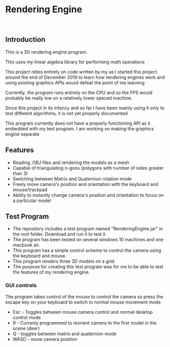 # Rendering Engine

<p></p>
&nbsp &nbsp &nbsp

## Introduction

<p> This is a 3D rendering engine program.</p>

<p>This uses my linear algebra library for performing math operations </p>

<p>This project relies entirely on code written by my as I started this project around the end of December 2019 to learn how rendering engines work and using existing graphics APIs would defeat the point of me learning </p>

<p>Currently, the program runs entirely on the CPU and so the FPS would probably be really low on a relatively lower speced machine.</p>

<p> Since this project in its infancy and so far I have been mainly using it only to test different algorithms, it is not yet properly documented</p>

<p> This program currently does not have a properly functioning API as it embedded with my test program. I am working on making the graphics engine separate 

## Features

* Reading .OBJ files and rendering the models as a mesh
* Capable of triangulating n-gons (polygons with number of sides greater than 3)
* Switching between Matrix and Quaternion rotation mode
* Freely move camera's position and orientation with the keyboard and mouse/trackpad
* Ability to instantly change camera's position and orientation to focus on a particular model

## Test Program
* The repository includes a test program named "RenderingEngine.jar" in the root folder. Download and run it to test it.
* The program has been tested on several windows 10 machines and one macbook air.  
* This program has a simple control scheme to control the camera using the keyboard and mouse.
* This program renders three 3D models on a grid.
* The purpose for creating this test program was for me to be able to test the features of my rendering engine.

### GUI controls
<p> The program takes control of the mouse to control the camera so press the escape key on your keyboard to switch to normal mouse movement mode</p>

* Esc - Toggles between mouse camera control and normal desktop control mode
* R - Currenly programmed to reorient camera to the first model in the scene (deer)
* Q - toggles between matrix and quaternion mode
* WASD - move camera position






